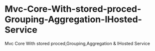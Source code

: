 # Mvc-Core-With-stored-proced-Grouping-Aggregation-IHosted-Service
Mvc Core With stored proced,Grouping,Aggregation &amp; IHosted Service
